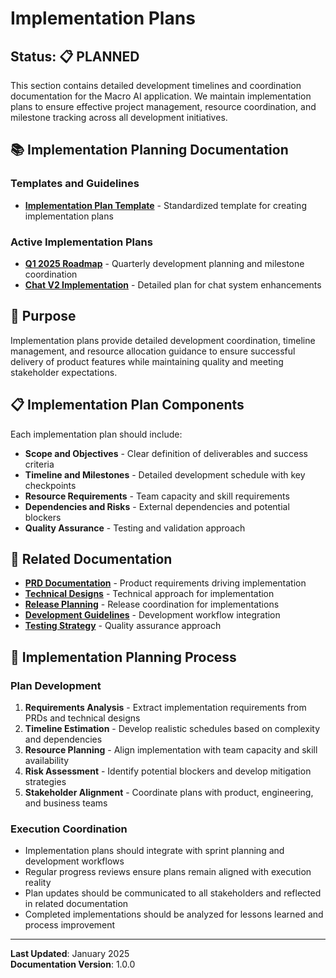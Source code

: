 # Implementation Plans

## Status: 📋 PLANNED

This section contains detailed development timelines and coordination documentation for the Macro AI application. We
maintain implementation plans to ensure effective project management, resource coordination, and milestone tracking
across all development initiatives.

## 📚 Implementation Planning Documentation

### Templates and Guidelines

- **[Implementation Plan Template](./template.md)** - Standardized template for creating implementation plans

### Active Implementation Plans

- **[Q1 2025 Roadmap](./q1-2025-roadmap.md)** - Quarterly development planning and milestone coordination
- **[Chat V2 Implementation](./chat-v2-implementation.md)** - Detailed plan for chat system enhancements

## 🎯 Purpose

Implementation plans provide detailed development coordination, timeline management, and resource allocation guidance to
ensure successful delivery of product features while maintaining quality and meeting stakeholder expectations.

## 📋 Implementation Plan Components

Each implementation plan should include:

- **Scope and Objectives** - Clear definition of deliverables and success criteria
- **Timeline and Milestones** - Detailed development schedule with key checkpoints
- **Resource Requirements** - Team capacity and skill requirements
- **Dependencies and Risks** - External dependencies and potential blockers
- **Quality Assurance** - Testing and validation approach

## 🔗 Related Documentation

- **[PRD Documentation](../../requirements/prds/README.md)** - Product requirements driving implementation
- **[Technical Designs](../../requirements/technical-designs/README.md)** - Technical approach for implementation
- **[Release Planning](../release-planning/README.md)** - Release coordination for implementations
- **[Development Guidelines](../../../development/README.md)** - Development workflow integration
- **[Testing Strategy](../../../development/testing-strategy.md)** - Quality assurance approach

## 🚀 Implementation Planning Process

### Plan Development

1. **Requirements Analysis** - Extract implementation requirements from PRDs and technical designs
2. **Timeline Estimation** - Develop realistic schedules based on complexity and dependencies
3. **Resource Planning** - Align implementation with team capacity and skill availability
4. **Risk Assessment** - Identify potential blockers and develop mitigation strategies
5. **Stakeholder Alignment** - Coordinate plans with product, engineering, and business teams

### Execution Coordination

- Implementation plans should integrate with sprint planning and development workflows
- Regular progress reviews ensure plans remain aligned with execution reality
- Plan updates should be communicated to all stakeholders and reflected in related documentation
- Completed implementations should be analyzed for lessons learned and process improvement

---

**Last Updated**: January 2025  
**Documentation Version**: 1.0.0
